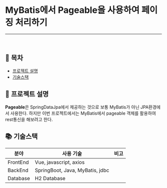 # MyBatis에서 Pageable을 사용하여 페이징 처리하기

---

<br>

## 📒 목차

- [프로젝트 설명](#ch1)
- [기술스택](#ch2)

## 📑 프로젝트 설명 <a id="ch1"></a>

**Pageable**은 SpringDataJpa에서 제공하는 것으로 보통 MyBatis가 아닌 JPA환경에서 사용한다. 하지만 이번 프로젝트에서는 MyBatis에서 pageable 객체를 활용하여 rest통신을
해보려고 한다.

## 📚 기술스택 <a id="ch2"></a>

| 분야           | 사용 기술                       | 비고 |
| -------------- | ------------------------------- | ---- |
| FrontEnd       | Vue, javascript, axios               |
| BackEnd        | SpringBoot, Java, MyBatis, jdbc                         |
| Database       | H2 Database              |

